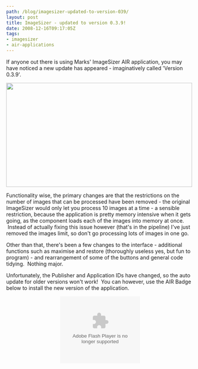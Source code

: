 ```yaml
---
path: /blog/imagesizer-updated-to-version-039/
layout: post
title: ImageSizer - updated to version 0.3.9!
date: 2008-12-16T09:17:05Z
tags:
- imagesizer
- air-applications
---
```


If anyone out there is using Marks' ImageSizer AIR application, you may have noticed a new update has appeared - imaginatively called 'Version 0.3.9'.  

<img class="alignnone size-full wp-image-479" title="imagesizerupdate" src="http://uploads.psyked.co.uk/2008/12/imagesizerupdate.jpg" alt="" width="500" height="280" />

Functionality wise, the primary changes are that the restrictions on the number of images that can be processed have been removed - the original ImageSizer would only let you process 10 images at a time - a sensible restriction, because the application is pretty memory intensive when it gets going, as the component loads each of the images into memory at once.  Instead of actually fixing this issue however (that's in the pipeline) I've just removed the images limit, so don't go processing lots of images in one go.



Other than that, there's been a few changes to the interface - additional functions such as maximise and restore (thoroughly useless yes, but fun to program) - and rearrangement of some of the buttons and general code tidying.  Nothing major.

Unfortunately, the Publisher and Application IDs have changed, so the auto update for older versions won't work!  You can however, use the AIR Badge below to install the new version of the application.
<p style="text-align: center;"><object classid="clsid:d27cdb6e-ae6d-11cf-96b8-444553540000" width="215" height="180" codebase="http://download.macromedia.com/pub/shockwave/cabs/flash/swflash.cab#version=6,0,40,0"><param name="flashvars" value="airversion=1.0&amp;appname=ImageSizer&amp;appurl=http://psyked.co.uk/airapps/ImageSizer039.air&amp;appid=couk.psyked.ImageSizer&amp;pubid=07510AB144CCA2FB1C33EE50283E9A7AD43F7966.1&amp;appversion=0.3.9&amp;titlecolor=#339999" /><param name="src" value="/airapps/AIRInstallBadge.swf" /><embed type="application/x-shockwave-flash" width="215" height="180" src="/airapps/AIRInstallBadge.swf" flashvars="airversion=1.0&amp;appname=ImageSizer&amp;appurl=http://psyked.co.uk/airapps/ImageSizer039.air&amp;appid=couk.psyked.ImageSizer&amp;pubid=07510AB144CCA2FB1C33EE50283E9A7AD43F7966.1&amp;appversion=0.3.9&amp;titlecolor=#339999"></embed></object>